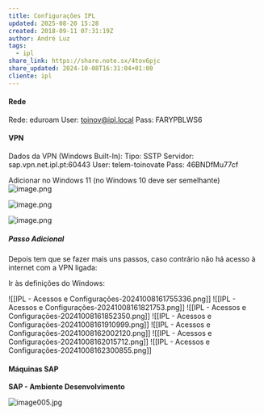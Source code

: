 ```yaml
---
title: Configurações IPL
updated: 2025-08-20 15:28
created: 2018-09-11 07:31:19Z
author: André Luz
tags:
  - ipl
share_link: https://share.note.sx/4tov6pjc
share_updated: 2024-10-08T16:31:04+01:00
cliente: ipl
---
```


#### Rede

Rede: eduroam
User: [toinov@ipl.local](mailto:toinov@ipl.local)
Pass: FARYPBLWS6

#### VPN

Dados da VPN (Windows Built-In):
Tipo: SSTP
Servidor: sap.vpn.net.ipl.pt:60443
User: telem-toinovate
Pass: 46BNDfMu77cf

Adicionar no Windows 11 (no Windows 10 deve ser semelhante)
![image.png](image-43.png)

![image.png](image-41.png)

![image.png](image-42.png)

##### Passo Adicional

Depois tem que se fazer mais uns passos, caso contrário não há acesso à internet com a VPN ligada:

Ir às definições do Windows:

![[IPL - Acessos e Configurações-20241008161755336.png]]
![[IPL - Acessos e Configurações-20241008161821753.png]]
![[IPL - Acessos e Configurações-20241008161852350.png]]
![[IPL - Acessos e Configurações-20241008161910999.png]]
![[IPL - Acessos e Configurações-20241008162002120.png]]
![[IPL - Acessos e Configurações-20241008162015712.png]]
![[IPL - Acessos e Configurações-20241008162300855.png]]



#### Máquinas SAP

**SAP - Ambiente Desenvolvimento**

![image005.jpg](image005.jpg)
